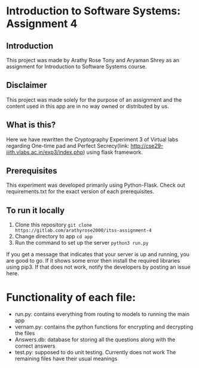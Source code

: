 # Introduction to Software Systems: Assignment 4

## Introduction
This project was made by Arathy Rose Tony and Aryaman Shrey as an assignment for Introduction to Software Systems course.

## Disclaimer
This project was made solely for the purpose of an assignment and the content used in this app are in no way owned or distributed by us.

## What is this?
Here we have rewritten the Cryptography Experiment 3 of Virtual labs regarding One-time pad and Perfect Secrecy(link: http://cse29-iiith.vlabs.ac.in/exp3/index.php) using flask framework. 

## Prerequisites
This experiment was developed primarily using Python-Flask. Check out requirements.txt for the exact version of each prerequisites.

## To run it locally

1. Clone this repository
`git clone https://gitlab.com/arathyrose2000/itss-assignment-4`
2. Change directory to app
`cd app`
3. Run the command to set up the server
 `python3 run.py`

If you get a message that indicates that your server is up and running, you are good to go. 
If it shows some error then install the required libraries using pip3. If that does not work, notify the developers by posting an issue here.

# Functionality of each file:

- run.py: contains everything from routing to models to running the main app
- vernam.py: contains the python functions for encrypting and decrypting the files
- Answers.db: database for storing all the questions along with the correct answers
- test.py: supposed to do unit testing. Currently does not work
The remaining files have their usual meanings